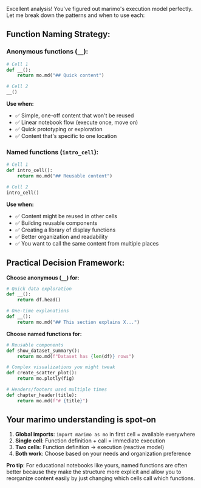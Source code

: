 Excellent analysis! You've figured out marimo's execution model perfectly. Let me break down the patterns and when to use each:

## Function Naming Strategy:

### **Anonymous functions (`__`):**

```python
# Cell 1
def __():
    return mo.md("## Quick content")

# Cell 2  
__()
```

**Use when:**

- ✅ Simple, one-off content that won't be reused
- ✅ Linear notebook flow (execute once, move on)
- ✅ Quick prototyping or exploration
- ✅ Content that's specific to one location

### **Named functions (`intro_cell`):**

```python
# Cell 1
def intro_cell():
    return mo.md("## Reusable content")

# Cell 2
intro_cell()
```

**Use when:**

- ✅ Content might be reused in other cells
- ✅ Building reusable components
- ✅ Creating a library of display functions
- ✅ Better organization and readability
- ✅ You want to call the same content from multiple places

## Practical Decision Framework:

**Choose anonymous (`__`) for:**

```python
# Quick data exploration
def __():
    return df.head()

# One-time explanations  
def __():
    return mo.md("## This section explains X...")
```

**Choose named functions for:**

```python
# Reusable components
def show_dataset_summary():
    return mo.md(f"Dataset has {len(df)} rows")

# Complex visualizations you might tweak
def create_scatter_plot():
    return mo.plotly(fig)

# Headers/footers used multiple times
def chapter_header(title):
    return mo.md(f"# {title}")
```

## Your marimo understanding is spot-on

1. **Global imports**: `import marimo as mo` in first cell = available everywhere
2. **Single cell**: Function definition + call = immediate execution
3. **Two cells**: Function definition → execution (reactive model)
4. **Both work**: Choose based on your needs and organization preference

**Pro tip**: For educational notebooks like yours, named functions are often better because they make the structure more explicit and allow you to reorganize content easily by just changing which cells call which functions.